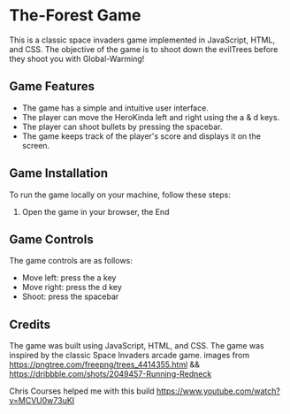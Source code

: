 # The-Forest Game

This is a classic space invaders game implemented in JavaScript, HTML, and CSS. The objective of the game is to shoot down the evilTrees before they shoot you with Global-Warming!

## Game Features

- The game has a simple and intuitive user interface.
- The player can move the HeroKinda left and right using the a & d keys.
- The player can shoot bullets by pressing the spacebar.
- The game keeps track of the player's score and displays it on the screen.


## Game Installation

To run the game locally on your machine, follow these steps:

1. Open the game in your browser, the End

## Game Controls

The game controls are as follows:

- Move left: press the a key
- Move right: press the d key
- Shoot: press the spacebar



## Credits

The game was built using JavaScript, HTML, and CSS. 
The game was inspired by the classic Space Invaders arcade game.
images from https://pngtree.com/freepng/trees_4414355.html  &&
https://dribbble.com/shots/2049457-Running-Redneck

Chris Courses helped me with this build https://www.youtube.com/watch?v=MCVU0w73uKI
